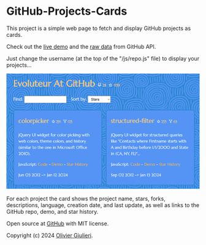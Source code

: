 # GitHub-Projects-Cards

This project is a simple web page to fetch and display GitHub projects as cards.

Check out the [live demo](https://evoluteur.github.io/github-projects-cards) and the [raw data](https://api.github.com/users/evoluteur/repos) from GitHub API.

Just change the username (at the top of the "/js/repo.js" file) to display your projects...

![Screenshot](github-projects-cards.png)

For each project the card shows the project name, stars, forks, descriptions, language, creation date, and last update, as well as links to the GitHub repo, demo, and star history.

Open source at [GitHub](https://github.com/evoluteur/github-projects-cards) with MIT license.

Copyright (c) 2024 [Olivier Giulieri](https://evoluteur.github.io/).

